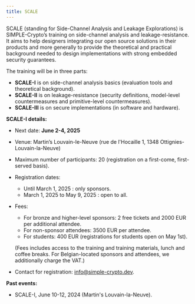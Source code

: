 ```yaml
---
title: SCALE
---
```


SCALE (standing for Side-Channel Analysis and Leakage Explorations) is
SIMPLE-Crypto’s training on side-channel analysis and leakage-resistance.  It
aims to help designers integrating our open source solutions in their products
and more generally to provide the theoretical and practical background needed
to design implementations with strong embedded security guarantees.

The training will be in three parts:

* **SCALE-I** is on side-channel analysis basics (evaluation tools and theoretical background).
* **SCALE-II** is on leakage-resistance (security definitions, model-level countermeasures and primitive-level countermeasures).
* **SCALE-III** is on secure implementations (in software and hardware).

<!--
**Next event:** June 2-4, 2025.
-->

**SCALE-I details:**

* Next date: **June 2-4, 2025**
* Venue: Martin’s Louvain-le-Neuve (rue de l'Hocaille 1, 1348 Ottignies-Louvain-la-Neuve)
* Maximum number of participants: 20 (registration on a first-come, first-served basis).
* Registration dates:
    - Until March 1, 2025 : only sponsors.
    - March 1, 2025 to May 9, 2025 : open to all.
* Fees:
    - For bronze and higher-level sponsors: 2 free tickets and 2000 EUR per additional attendee.
    - For non-sponsor attendees: 3500 EUR per attendee.
    - For students: 400 EUR (registrations for students open on May 1st).

    (Fees includes access to the training and training materials, lunch and
    coffee breaks. For Belgian-located sponsors and attendees, we additionally
    charge the VAT.)
* Contact for registration: [info@simple-crypto.dev](mailto:info@simple-crypto.dev).

**Past events:**
- SCALE-I, June 10-12, 2024 (Martin's Louvain-la-Neuve).
